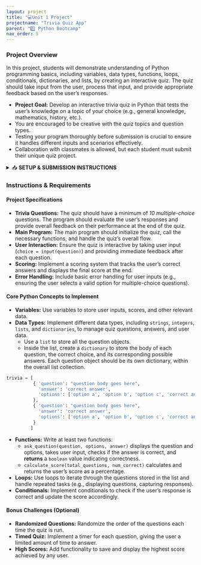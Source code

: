 ```yaml
---
layout: project
title: "💻Unit 1 Project"
projectname: "Trivia Quiz App"
parent: "1️⃣ Python Bootcamp"
nav_order: 5
---
```


### Project Overview

In this project, students will demonstrate understanding of Python programming basics, including variables, data types, functions, loops, conditionals, dictionaries, and lists, by creating an interactive quiz. The quiz should take input from the user, process that input, and provide appropriate feedback based on the user’s responses.

- **Project Goal:** Develop an interactive trivia quiz in Python that tests the user’s knowledge on a topic of your choice (e.g., general knowledge, mathematics, history, etc.).
- You are encouraged to be creative with the quiz topics and question types.
- Testing your program thoroughly before submission is crucial to ensure it handles different inputs and scenarios effectively.
- Collaboration with classmates is allowed, but each student must submit their unique quiz project.

<html>
  <details>
    <summary>📥 <strong>SETUP & SUBMISSION INSTRUCTIONS</strong></summary>
    
<div class="setup" markdown="block">

1. Go to the `CS3 Unit 1 Project` assignment on **Blackbaud** and follow the provided **GitHub Classroom** link.
  > 📁 Clicking the link generates a **private repository** for your project with the appropriate starter code. Note that **projects** are stored within the [BWL-CS Organization](https://github.com/BWL-CS), so you _cannot_ access it from the "Your Repositories" page!
2. Open the repository in a **Codespace** whenever you spend time working on the program, in class or at home. 
  > ⚠️ Always remember to `commit changes` after every coding session!
3. When your project is complete, **submit the link to your repository** in the `CS3 Unit 1 Project` assignment on Blackbaud.

</div>

</details>
</html>

### Instructions & Requirements

<div class="task" markdown="block">

#### Project Specifications
- **Trivia Questions:** The quiz should have a minimum of _10 multiple-choice_ questions. The program should evaluate the user’s responses and provide overall feedback on their performance at the end of the quiz.
- **Main Program:** The main program should initialize the quiz, call the necessary functions, and handle the quiz’s overall flow.
- **User Interaction:** Ensure the quiz is interactive by taking user input (`choice = input(question)`) and providing immediate feedback after each question.
- **Scoring:** Implement a scoring system that tracks the user’s correct answers and displays the final score at the end.
- **Error Handling:** Include basic error handling for user inputs (e.g., ensuring the user selects a valid option for multiple-choice questions).

#### Core Python Concepts to Implement
- **Variables:** Use variables to store user inputs, scores, and other relevant data.
- **Data Types:** Implement different data types, including `strings`, `integers`, `lists`, and `dictionaries`, to manage quiz questions, answers, and user data.
  - Use a `list` to store all the question objects. 
  - Inside the list, create a `dictionary` to store the body of each question, the correct choice, and its corresponding possible answers. Each question object should be its own dictionary, within the overall list collection.
 
```python
trivia = [
          { 'question': "question body goes here",
            'answer': 'correct answer',
            'options': ['option a', 'option b', 'option c', 'correct answer'],
          },
          { 'question': "question body goes here",
            'answer': 'correct answer',
            'options': ['option a', 'option b', 'option c', 'correct answer'],
          }
         ]
```

- **Functions:** Write at least two functions:
  - `ask_question(question, options, answer)` displays the question and options, takes user input, checks if the answer is correct, and **returns** a `boolean` value indicating correctness.
  - `calculate_score(total_questions, num_correct)` calculates and returns the user’s score as a percentage.
- **Loops:** Use loops to iterate through the questions stored in the list and handle repeated tasks (e.g., displaying questions, capturing responses).
- **Conditionals:** Implement conditionals to check if the user’s response is correct and update the score accordingly.

#### Bonus Challenges (Optional)
- **Randomized Questions:** Randomize the order of the questions each time the quiz is run.
- **Timed Quiz:** Implement a timer for each question, giving the user a limited amount of time to answer.
- **High Scores:** Add functionality to save and display the highest score achieved by any user.


</div> 


